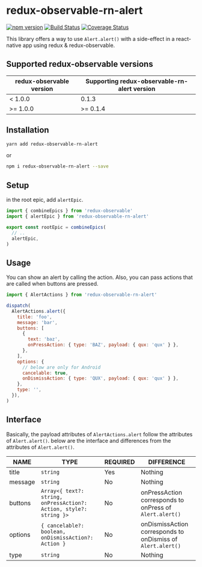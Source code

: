 # redux-observable-rn-alert

[![npm version](https://img.shields.io/npm/v/redux-observable-rn-alert.svg)](https://www.npmjs.com/package/redux-observable-rn-alert)
[![Build Status](https://travis-ci.org/tsugitta/redux-observable-rn-alert.svg?branch=master)](https://travis-ci.org/tsugitta/redux-observable-rn-alert)
[![Coverage Status](https://coveralls.io/repos/github/tsugitta/redux-observable-rn-alert/badge.svg?branch=master)](https://coveralls.io/github/tsugitta/redux-observable-rn-alert?branch=master)

This library offers a way to use `Alert.alert()` with a side-effect in a react-native app using redux & redux-observable.

## Supported redux-observable versions

| redux-observable version | Supporting redux-observable-rn-alert version |
| ------------------------ | -------------------------------------------- |
| < 1.0.0                  | 0.1.3                                        |
| >= 1.0.0                 | >= 0.1.4                                     |

## Installation

```bash
yarn add redux-observable-rn-alert
```

or

```bash
npm i redux-observable-rn-alert --save
```

## Setup

in the root epic, add `alertEpic`.

```js
import { combineEpics } from 'redux-observable'
import { alertEpic } from 'redux-observable-rn-alert'

export const rootEpic = combineEpics(
  // ..
  alertEpic,
)
```

## Usage

You can show an alert by calling the action. Also, you can pass actions that are called when buttons are pressed.

```js
import { AlertActions } from 'redux-observable-rn-alert'

dispatch(
  AlertActions.alert({
    title: 'foo',
    message: 'bar',
    buttons: [
      {
        text: 'baz',
        onPressAction: { type: 'BAZ', payload: { qux: 'qux' } },
      },
    ],
    options: {
      // below are only for Android
      cancelable: true,
      onDismissAction: { type: 'QUX', payload: { qux: 'qux' } },
    },
    type: '',
  }),
)
```

## Interface

Basically, the payload attributes of `AlertActions.alert` follow the attributes of `Alert.alert()`.
below are the interface and differences from the attributes of `Alert.alert()`.

| NAME    | TYPE                                                               | REQUIRED | DIFFERENCE                                                  |
| ------- | ------------------------------------------------------------------ | -------- | ----------------------------------------------------------- |
| title   | `string`                                                           | Yes      | Nothing                                                     |
| message | `string`                                                           | No       | Nothing                                                     |
| buttons | `Array<{ text?: string, onPressAction?: Action, style?: string }>` | No       | onPressAction corresponds to onPress of `Alert.alert()`     |
| options | `{ cancelable?: boolean, onDismissAction?: Action }`               | No       | onDismissAction corresponds to onDismiss of `Alert.alert()` |
| type    | `string`                                                           | No       | Nothing                                                     |
